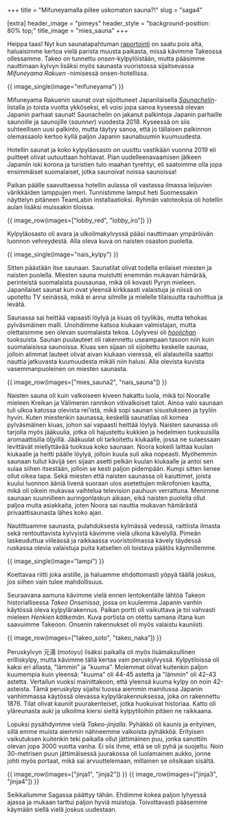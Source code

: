 +++
title = "Mifuneyamalla piilee uskomaton sauna?!"
slug = "saga4"

[extra]
header_image = "pimeys"
header_style = "background-position: 80% top;"
title_image = "mies_sauna"
+++

Heippa taas! Nyt kun saunatapahtuman [raportointi](@/2020-12-14-saga3/index.fi.md)
on saatu pois alta, haluaisimme
kertoa vielä parista muusta paikasta, missä kävimme Takeossa ollessamme. Takeo
on tunnettu *onsen*-kylpylöistään, mutta pääsimme nauttimaan kylvyn lisäksi myös
saunasta vuoristossa sijaitsevassa *Mifuneyama Rakuen* -nimisessä onsen-hotellissa.

<!-- more -->

{{ image_single(image="mifuneyama") }}

Mifuneyama Rakuenin saunat ovat sijoittuneet Japanilaisella
[*Saunachelin*](https://www.saunachelin.com)-listalla jo toista vuotta ykköseksi,
eli voisi jopa sanoa kyseessä olevan Japanin parhaat saunat! Saunachelin on
jakanut palkintoja Japanin parhaille saunoille ja saunojille (*saunner*) vuodesta
2018. Kyseessä on siis suhteellisen uusi palkinto, mutta täytyy sanoa, että jo
tällaisen palkinnon olemassaolo kertoo kyllä paljon Japanin saunabuumin kuumuudesta.

Hotellin saunat ja koko kylpyläosasto on uusittu vastikään vuonna 2019 eli
puitteet olivat uutuuttaan hohtavat. Pian uudelleenavaamisen jälkeen Japaniin
iski korona ja turistien tulo maahan tyrehtyi, eli saatoimme olla jopa
ensimmäiset suomalaiset, jotka saunoivat noissa saunoissa!

Paikan päälle saavuttaessa hotellin aulassa oli vastassa ilmassa leijuvien
värikkäiden lamppujen meri. Tunnistimme lamput heti Suomessakin näyttelyn
pitäneen TeamLabin installaatioksi. Ryhmän valoteoksia oli hotellin aulan
lisäksi muissakin tiloissa.

{{ image_row(images=["lobby_red", "lobby_iro"]) }}

Kylpyläosasto oli avara ja ulkoilmakylvyssä pääsi nauttimaan ympäröivän luonnon
vehreydestä. Alla oleva kuva on naisten osaston puolelta.

{{ image_single(image="nais_kylpy") }}

Sitten päästään itse saunaan. Saunatilat olivat todella erilaiset miesten ja
naisten puolella. Miesten sauna muistutti enemmän mukavan hämärää, perinteistä
suomalaista puusaunaa, mikä oli kovasti Pyryn mieleen. Japanilaiset saunat kun
ovat yleensä kirkkaasti valaistuja ja niissä on upotettu TV seinässä, mikä ei
anna silmille ja mielelle tilaisuutta rauhoittua ja levätä.

Saunassa sai heittää vapaasti löylyä ja kiuas oli tyylikäs, mutta tehokas
pylväsmäinen malli. Unohdimme katsoa kiukaan valmistajan, mutta olettaisimme sen
olevan suomalaista tekoa. Löylyvesi oli
[*hoojichan*](https://fi.wikipedia.org/wiki/Hōjicha) tuoksuista. Saunan
puulauteet oli rakennettu useampaan tasoon niin kuin suomalaisissa saunoissa.
Kiuas sen sijaan oli sijoitettu keskelle saunaa, jolloin alimmat lauteet olivat
aivan kiukaan vieressä, eli alalauteilla saattoi nauttia jatkuvasta kuumuudesta
mikäli niin halusi. Alla olevista kuvista vasemmanpuoleinen on miesten saunasta. 

{{ image_row(images=["mies_sauna2", "nais_sauna"]) }}

Naisten sauna oli kuin valkoiseen kiveen hakattu luola, mikä toi Nooralle
mieleen Kreikan ja Välimeren rannikon vitivalkoiset talot. Ainoa valo saunaan
tuli ulkoa katossa olevista rei’istä, mikä sopi saunan sisustukseen ja tyyliin
hyvin. Kuten miestenkin saunassa, keskellä saunatilaa oli komea pylväsmäinen
kiuas, johon sai vapaasti heittää löylyä. Naisten saunassa oli tarjolla myös
jääkuulia, jotka oli hajustettu kukkien ja hedelmien tuoksuisilla aromaattisilla
öljyillä. Jääkuulat oli tarkoitettu kiukaalle, jossa ne sulaessaan levittävät
miellyttävää tuoksua koko saunaan. Noora kokeili laittaa kuulan kiukaalle ja
heitti päälle löylyä, jolloin kuula suli aika nopeasti. Myöhemmin saunaan tullut
kävijä sen sijaan asetti pelkän kuulan kiukaalle ja antoi sen sulaa siihen
itsestään, jolloin se kesti paljon pidempään. Kumpi sitten lienee ollut oikea
tapa. Sekä miesten että naisten saunassa oli kaiuttimet, joista kuului luonnon
ääniä livenä suoraan ulos asetettujen mikrofonien kautta, mikä oli oikein
mukavaa vaihtelua television pauhuun verrattuna. Menimme saunaan suunnilleen
auringonlaskun aikaan, eikä naisten puolella ollut paljoa muita asiakkaita,
joten Noora sai nauttia mukavan hämärästä privaattisaunasta lähes koko ajan.

Nautittuamme saunasta, pulahduksesta kylmässä vedessä, raittiista ilmasta sekä
rentouttavista kylvyistä kävimme vielä ulkona kävelyllä. Pimeän laskeuduttua
viileässä ja raikkaassa vuoristoilmassa kävely täydessä ruskassa olevia
valaistuja puita katsellen oli loistava päätös käynnillemme.

{{ image_single(image="lampi") }}

Koettavaa riitti joka aistille, ja haluamme ehdottomasti yöpyä täällä joskus,
jos siihen vain tulee mahdollisuus.

Seuraavana aamuna kävimme vielä ennen lentokentälle lähtöä Takeon
historiallisessa *Takeo Onsenissa*, jossa on kuulemma Japanin vanhin käytössä
oleva kylpylärakennus. Paikan portti oli vaikuttava ja toi vahvasti mieleen
*Henkien kätkemän*. Kuva portista on otettu samana iltana kun saavuimme Takeoon.
Onsenin rakennukset oli myös valaistu kauniisti.

{{ image_row(images=["takeo_soto", "takeo_naka"]) }}

Peruskylvyn 元湯 (*motoyu*) lisäksi paikalla oli myös lisämaksullinen
erilliskylpy, mutta kävimme tällä kertaa vain peruskylvyssä. Kylpytiloissa oli
kaksi eri allasta, ”lämmin” ja ”kuuma”. Molemmat olivat kuitenkin paljon
kuumempia kuin yleensä: "kuuma" oli 44-45 astetta ja "lämmin" oli 42-43 astetta.
Vertailun vuoksi mainittakoon, että yleensä kuuma kylpy on noin 42-asteista.
Tämä peruskylpy sijaitsi tuossa aiemmin mainitussa Japanin vanhimmassa käytössä
olevassa kylpylärakennuksessa, joka on rakennettu 1876. Tilat olivat kauniit
puurakenteiset, jotka huokuivat historiaa. Katto oli yläreunasta auki ja
ulkoilma kiersi sieltä kylpytiloihin pitäen ne raikkaana.

Lopuksi pysähdyimme vielä *Takeo-jinjalla*. Pyhäkkö oli kaunis ja erityinen,
sillä emme muista aiemmin nähneemme valkoista pyhäkköä. Erityisen vaikutuksen
kuitenkin teki paikalla ollut jättimäinen puu, jonka sanottiin olevan jopa 3000
vuotta vanha. Ei siis ihme, että se oli pyhä ja suojeltu. Noin 30-metrisen puun
jättimäisessä juurakossa oli luolamainen aukko, jonne johti myös portaat, mikä
sai arvuuttelemaan, millainen se olisikaan sisältä. 

{{ image_row(images=["jinja1", "jinja2"]) }}
{{ image_row(images=["jinja3", "jinja4"]) }}

Seikkailumme Sagassa päättyy tähän. Ehdimme kokea paljon lyhyessä ajassa ja
mukaan tarttui paljon hyviä muistoja. Toivottavasti pääsemme käymään siellä
vielä joskus uudestaan.
